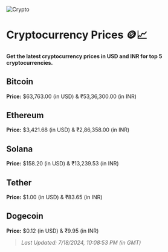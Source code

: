 
![Crypto](https://www.techguide.com.au/wp-content/uploads/2020/11/crypto3.jpeg)

# Cryptocurrency Prices 🪙📈

#### Get the latest cryptocurrency prices in USD and INR for top 5 cryptocurrencies.

## Bitcoin

**Price:** $63,763.00 (in USD) & ₹53,36,300.00 (in INR)

## Ethereum

**Price:** $3,421.68 (in USD) & ₹2,86,358.00 (in INR)

## Solana

**Price:** $158.20 (in USD) & ₹13,239.53 (in INR)

## Tether

**Price:** $1.00 (in USD) & ₹83.65 (in INR)

## Dogecoin

**Price:** $0.12 (in USD) & ₹9.95 (in INR)

> _Last Updated: 7/18/2024, 10:08:53 PM (in GMT)_

